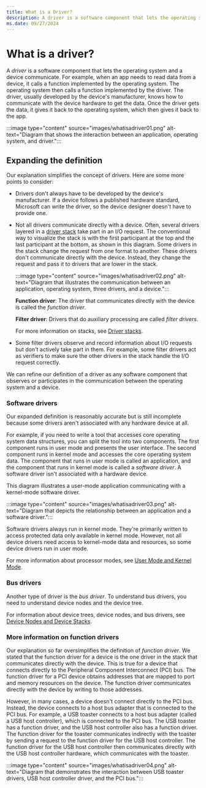 ```yaml
---
title: What is a Driver?
description: A driver is a software component that lets the operating system and a device communicate with each other.
ms.date: 09/27/2024
---
```


# What is a driver?

A *driver* is a software component that lets the operating system and a device communicate. For example, when an app needs to read data from a device, it calls a function implemented by the operating system. The operating system then calls a function implemented by the driver. The driver, usually developed by the device's manufacturer, knows how to communicate with the device hardware to get the data. Once the driver gets the data, it gives it back to the operating system, which then gives it back to the app.

:::image type="content" source="images/whatisadriver01.png" alt-text="Diagram that shows the interaction between an application, operating system, and driver.":::

## Expanding the definition

Our explanation simplifies the concept of drivers. Here are some more points to consider:

-   Drivers don't always have to be developed by the device's manufacturer. If a device follows a published hardware standard, Microsoft can write the driver, so the device designer doesn't have to provide one.

-   Not all drivers communicate directly with a device. Often, several drivers layered in a [driver stack](driver-stacks.md) take part in an I/O request. The conventional way to visualize the stack is with the first participant at the top and the last participant at the bottom, as shown in this diagram. Some drivers in the stack change the request from one format to another. These drivers don't communicate directly with the device. Instead, they change the request and pass it to drivers that are lower in the stack.

    :::image type="content" source="images/whatisadriver02.png" alt-text="Diagram that illustrates the communication between an application, operating system, three drivers, and a device.":::

    **Function driver**: The driver that communicates directly with the device is called the *function driver*. 

    **Filter driver**: Drivers that do auxiliary processing are called *filter drivers*.

    For more information on stacks, see [Driver stacks](driver-stacks.md).

-   Some filter drivers observe and record information about I/O requests but don't actively take part in them. For example, some filter drivers act as verifiers to make sure the other drivers in the stack handle the I/O request correctly.

We can refine our definition of a driver as any software component that observes or participates in the communication between the operating system and a device.

### Software drivers


Our expanded definition is reasonably accurate but is still incomplete because some drivers aren't associated with any hardware device at all. 

For example, if you need to write a tool that accesses core operating system data structures, you can split the tool into two components. The first component runs in user mode and presents the user interface. The second component runs in kernel mode and accesses the core operating system data. The component that runs in user mode is called an application, and the component that runs in kernel mode is called a *software driver*. A software driver isn't associated with a hardware device.

This diagram illustrates a user-mode application communicating with a kernel-mode software driver.

:::image type="content" source="images/whatisadriver03.png" alt-text="Diagram that depicts the relationship between an application and a software driver.":::

Software drivers always run in kernel mode. They're primarily written to access protected data only available in kernel mode. However, not all device drivers need access to kernel-mode data and resources, so some device drivers run in user mode.

For more information about processor modes, see [User Mode and Kernel Mode](user-mode-and-kernel-mode.md).

### Bus drivers

Another type of driver is the *bus driver*. To understand bus drivers, you need to understand device nodes and the device tree. 

For information about device trees, device nodes, and bus drivers, see [Device Nodes and Device Stacks](device-nodes-and-device-stacks.md).

### More information on function drivers

Our explanation so far oversimplifies the definition of *function driver*. We stated that the function driver for a device is the one driver in the stack that communicates directly with the device. This is true for a device that connects directly to the Peripheral Component Interconnect (PCI) bus. The function driver for a PCI device obtains addresses that are mapped to port and memory resources on the device. The function driver communicates directly with the device by writing to those addresses. 

However, in many cases, a device doesn't connect directly to the PCI bus. Instead, the device connects to a host bus adapter that is connected to the PCI bus. For example, a USB toaster connects to a host bus adapter (called a USB host controller), which is connected to the PCI bus. The USB toaster has a function driver, and the USB host controller also has a function driver. The function driver for the toaster communicates indirectly with the toaster by sending a request to the function driver for the USB host controller. The function driver for the USB host controller then communicates directly with the USB host controller hardware, which communicates with the toaster.

:::image type="content" source="images/whatisadriver04.png" alt-text="Diagram that demonstrates the interaction between USB toaster drivers, USB host controller driver, and the PCI bus.":::

